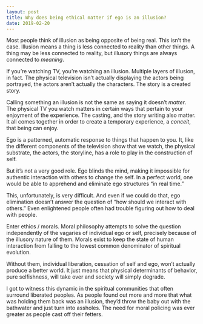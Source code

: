 ```yaml
---
layout: post
title: Why does being ethical matter if ego is an illusion?
date: 2019-02-20
---
```


<p>Most people think of illusion as being opposite of being real. This isn’t the case. Illusion means a thing is less connected to reality than other things. A thing may be less connected to reality, but illusory things are always connected to <i>meaning</i>.</p><p>If you’re watching TV, you’re watching an illusion. Multiple layers of illusion, in fact. The physical television isn’t actually displaying the actors being portrayed, the actors aren’t actually the characters. The story is a created story.</p><p>Calling something an illusion is not the same as saying it doesn’t <i>matter</i>. The physical TV you watch matters in certain ways that pertain to your enjoyment of the experience. The casting, and the story writing also matter. It all comes together in order to create a temporary experience, a <i>conceit</i>, that being can enjoy.</p><p>Ego is a patterned, automatic response to things that happen to you. It, like the different components of the television show that we watch, the physical substrate, the actors, the storyline, has a role to play in the construction of self.</p><p>But it’s not a very good role. Ego blinds the mind, making it impossible for authentic interaction with others to change the self. In a perfect world, one would be able to apprehend and eliminate ego structures “in real time.”</p><p>This, unfortunately, is very difficult. And even if we could do that, ego elimination doesn’t answer the question of “how should we interact with others.” Even enlightened people often had trouble figuring out how to deal with people.</p><p>Enter ethics / morals. Moral philosophy attempts to solve the question independently of the vagaries of individual ego or self, precisely because of the illusory nature of them. Morals exist to keep the state of human interaction from falling to the lowest common denominator of spiritual evolution.</p><p>Without them, individual liberation, cessation of self and ego, won’t actually produce a better world. It just means that physical determinants of behavior, pure selfishness, will take over and society will simply degrade.</p><p>I got to witness this dynamic in the spiritual communities that often surround liberated peoples. As people found out more and more that what was holding them back was an illusion, they’d throw the baby out with the bathwater and just turn into assholes. The need for moral policing was ever greater as people cast off their fetters.</p>

